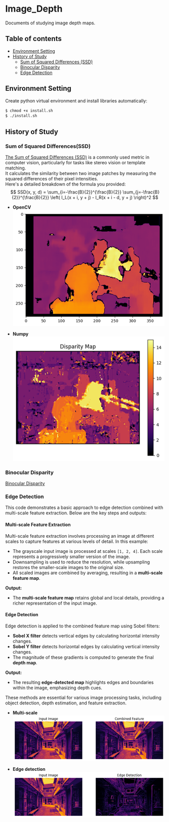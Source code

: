 # Image_Depth
Documents of studying image depth maps.

## Table of contents
- [Environment Setting](#environment-setting)
- [History of Study](#history-of-study)
    - [Sum of Squared Differences (SSD)](#sum-of-squared-differencesssd)
    - [Binocular Disparity](#binocular-disparity)
    - [Edge Detection](#edge-detection)

## Environment Setting
Create python virtual environment and install libraries automatically:  
```bash
$ chmod +x install.sh
$ ./install.sh
```

## History of Study

### Sum of Squared Differences(SSD)
[The Sum of Squared Differences (SSD)](https://en.wikipedia.org/wiki/Mean_squared_error) is a commonly used metric in computer vision, particularly for tasks like stereo vision or template matching.  
It calculates the similarity between two image patches by measuring the squared differences of their pixel intensities.  
Here's a detailed breakdown of the formula you provided:  
$$
SSD(x, y, d) = \sum_{i=-\frac{B}{2}}^{\frac{B}{2}} \sum_{j=-\frac{B}{2}}^{\frac{B}{2}} \left( I_L(x + i, y + j) - I_R(x + i - d, y + j) \right)^2
$$

- **OpenCV**
![openCV_SSD](./img/openCV_SSD.png)

- **Numpy**
![numpy_SSD](./img/numpy_SSD.png)

### Binocular Disparity
[Binocular Disparity](https://en.wikipedia.org/wiki/Binocular_disparity)

### Edge Detection
This code demonstrates a basic approach to edge detection combined with multi-scale feature extraction. Below are the key steps and outputs:

#### **Multi-scale Feature Extraction**
Multi-scale feature extraction involves processing an image at different scales to capture features at various levels of detail. In this example:
- The grayscale input image is processed at scales `[1, 2, 4]`. Each scale represents a progressively smaller version of the image.
- Downsampling is used to reduce the resolution, while upsampling restores the smaller-scale images to the original size.
- All scaled images are combined by averaging, resulting in a **multi-scale feature map**.

**Output:**
- The **multi-scale feature map** retains global and local details, providing a richer representation of the input image.

#### **Edge Detection**
Edge detection is applied to the combined feature map using Sobel filters:
- **Sobel X filter** detects vertical edges by calculating horizontal intensity changes.
- **Sobel Y filter** detects horizontal edges by calculating vertical intensity changes.
- The magnitude of these gradients is computed to generate the final **depth map**.

**Output:**
- The resulting **edge-detected map** highlights edges and boundaries within the image, emphasizing depth cues.

These methods are essential for various image processing tasks, including object detection, depth estimation, and feature extraction.

- **Multi-scale**
![Multi-scale](./img/multi_scale.png)

- **Edge detection**
![Edge detection](./img/edge_detection.png)